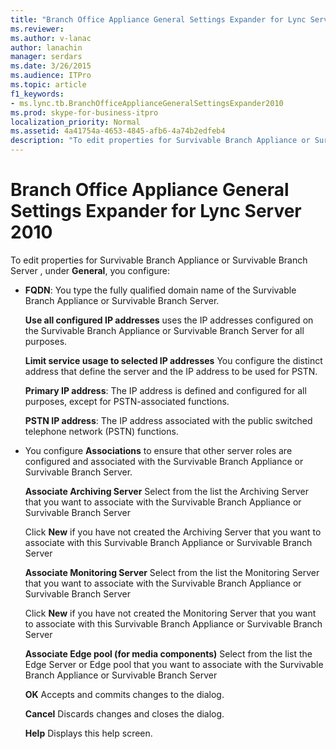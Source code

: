 ```yaml
---
title: "Branch Office Appliance General Settings Expander for Lync Server 2010"
ms.reviewer: 
ms.author: v-lanac
author: lanachin
manager: serdars
ms.date: 3/26/2015
ms.audience: ITPro
ms.topic: article
f1_keywords:
- ms.lync.tb.BranchOfficeApplianceGeneralSettingsExpander2010
ms.prod: skype-for-business-itpro
localization_priority: Normal
ms.assetid: 4a41754a-4653-4845-afb6-4a74b2edfeb4
description: "To edit properties for Survivable Branch Appliance or Survivable Branch Server , under General, you configure:"
---
```


# Branch Office Appliance General Settings Expander for Lync Server 2010
 
To edit properties for Survivable Branch Appliance or Survivable Branch Server , under **General**, you configure:
  
- **FQDN**: You type the fully qualified domain name of the Survivable Branch Appliance or Survivable Branch Server.
    
    **Use all configured IP addresses** uses the IP addresses configured on the Survivable Branch Appliance or Survivable Branch Server for all purposes.
    
    **Limit service usage to selected IP addresses** You configure the distinct address that define the server and the IP address to be used for PSTN.
    
    **Primary IP address**: The IP address is defined and configured for all purposes, except for PSTN-associated functions.
    
    **PSTN IP address**: The IP address associated with the public switched telephone network (PSTN) functions.
    
- You configure **Associations** to ensure that other server roles are configured and associated with the Survivable Branch Appliance or Survivable Branch Server.
    
    **Associate Archiving Server** Select from the list the Archiving Server that you want to associate with the Survivable Branch Appliance or Survivable Branch Server
    
    Click **New** if you have not created the Archiving Server that you want to associate with this Survivable Branch Appliance or Survivable Branch Server
    
    **Associate Monitoring Server** Select from the list the Monitoring Server that you want to associate with the Survivable Branch Appliance or Survivable Branch Server
    
    Click **New** if you have not created the Monitoring Server that you want to associate with this Survivable Branch Appliance or Survivable Branch Server
    
    **Associate Edge pool (for media components)** Select from the list the Edge Server or Edge pool that you want to associate with the Survivable Branch Appliance or Survivable Branch Server
    
  **OK** Accepts and commits changes to the dialog.
  
  **Cancel** Discards changes and closes the dialog.
  
  **Help** Displays this help screen.
  

